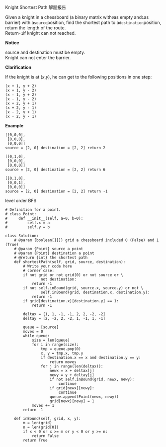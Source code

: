 Knight Shortest Path 解题报告

Given a knight in a chessboard \(a binary matrix with`0`as empty and`1`as barrier\) with a`source`position, find the shortest path to a`destination`position, return the length of the route.  
Return`-1`if knight can not reached.

**Notice**

source and destination must be empty.  
Knight can not enter the barrier.

**Clarification**

If the knight is at \(_x_,_y_\), he can get to the following positions in one step:

```
(x + 1, y + 2)
(x + 1, y - 2)
(x - 1, y + 2)
(x - 1, y - 2)
(x + 2, y + 1)
(x + 2, y - 1)
(x - 2, y + 1)
(x - 2, y - 1)
```

**Example**

```
[[0,0,0],
 [0,0,0],
 [0,0,0]]
source = [2, 0] destination = [2, 2] return 2

[[0,1,0],
 [0,0,0],
 [0,0,0]]
source = [2, 0] destination = [2, 2] return 6

[[0,1,0],
 [0,0,1],
 [0,0,0]]
source = [2, 0] destination = [2, 2] return -1
```

level order BFS

```
# Definition for a point.
# class Point:
#     def __init__(self, a=0, b=0):
#         self.x = a
#         self.y = b

class Solution:
    # @param {boolean[][]} grid a chessboard included 0 (False) and 1 (True)
    # @param {Point} source a point
    # @param {Point} destination a point
    # @return {int} the shortest path
    def shortestPath(self, grid, source, destination):
        # Write your code here
        # corner case:
        if not grid or not grid[0] or not source or \
                not destination:
            return -1
        if not self.inBound(grid, source.x, source.y) or not \
                self.inBound(grid, destination.x, destination.y):
            return -1
        if grid[destination.x][destination.y] == 1:
            return -1

        deltax = [1, 1, -1, -1, 2, 2, -2, -2]
        deltay = [2, -2, 2, -2, 1, -1, 1, -1]

        queue = [source]
        moves = 0
        while queue:
            size = len(queue)
            for i in range(size):
                tmp = queue.pop(0)
                x, y = tmp.x, tmp.y
                if destination.x == x and destination.y == y:
                    return moves
                for j in range(len(deltax)):
                    newx = x + deltax[j]
                    newy = y + deltay[j]
                    if not self.inBound(grid, newx, newy):
                        continue
                    if grid[newx][newy]:
                        continue
                    queue.append(Point(newx, newy))
                    grid[newx][newy] = 1
            moves += 1
        return -1

    def inBound(self, grid, x, y):
        m = len(grid)
        n = len(grid[0])
        if x < 0 or x >= m or y < 0 or y >= n:
            return False
        return True
```

